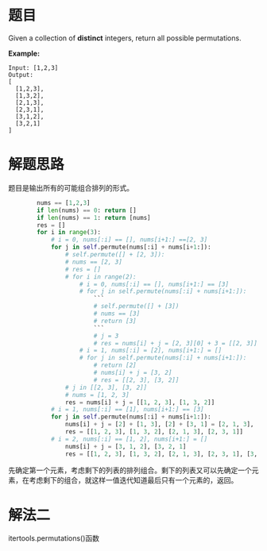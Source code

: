 # 题目

Given a collection of **distinct** integers, return all possible permutations.

**Example:**

```
Input: [1,2,3]
Output:
[
  [1,2,3],
  [1,3,2],
  [2,1,3],
  [2,3,1],
  [3,1,2],
  [3,2,1]
]
```



# 解题思路

题目是输出所有的可能组合排列的形式。

```python
		nums == [1,2,3]
    	if len(nums) == 0: return []
        if len(nums) == 1: return [nums]
        res = []
        for i in range(3):
            # i = 0, nums[:i] == [], nums[i+1:] ==[2, 3]
            for j in self.permute(nums[:i] + nums[i+1:]):
                # self.permute([] + [2, 3]):
                # nums == [2, 3]
                # res = []
                # for i in range(2):
            		# i = 0, nums[:i] == [], nums[i+1:] == [3]
            		# for j in self.permute(nums[:i] + nums[i+1:]):
                        ```
                    	# self.permute([] + [3])
                        # nums == [3]
                        # return [3]
                        ```
                        # j = 3
                        # res = nums[i] + j = [2, 3][0] + 3 = [[2, 3]]
                    # i = 1, nums[:i] = [2], nums[i+1:] = []
                    # for j in self.permute(nums[:i] + nums[i+1:]):
                    	# return [2]
                        # nums[i] + j = [3, 2]
                        # res = [[2, 3], [3, 2]]
                # j in [[2, 3], [3, 2]]  
                # nums = [1, 2, 3]
                res = nums[i] + j = [[1, 2, 3], [1, 3, 2]]
            # i = 1, nums[:i] == [1], nums[i+1:] == [3]
            for j in self.permute(nums[:i] + nums[i+1:]):   
                nums[i] + j = [2] + [1, 3], [2] + [3, 1] = [2, 1, 3], [2, 3, 1]
                res = [[1, 2, 3], [1, 3, 2], [2, 1, 3], [2, 3, 1]]
            # i = 2, nums[:i] == [1, 2], nums[i+1:] = []
            	nums[i] + j = [3, 1, 2], [3, 2, 1]
                res = [[1, 2, 3], [1, 3, 2], [2, 1, 3], [2, 3, 1], [3, 1, 2], [3, 2, 1]]
```

先确定第一个元素，考虑剩下的列表的排列组合。剩下的列表又可以先确定一个元素，在考虑剩下的组合，就这样一值迭代知道最后只有一个元素的，返回。



# 解法二

itertools.permutations()函数